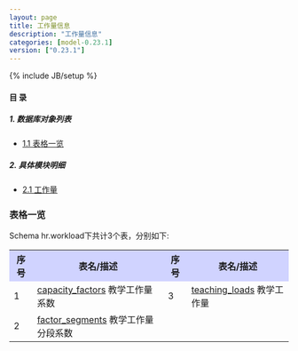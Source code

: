 ```yaml
---
layout: page
title: 工作量信息 
description: "工作量信息"
categories: [model-0.23.1]
version: ["0.23.1"]
---
```

{% include JB/setup %}

#### 目 录

##### 1. 数据库对象列表
  * [1.1 表格一览](index.html#表格一览)

##### 2. 具体模块明细
* [2.1 工作量](core.html)

### 表格一览
Schema hr.workload下共计3个表，分别如下:

<table class="table table-bordered table-striped table-condensed">
  <tr>
    <th style="background-color:#D0D3FF">序号</th>
    <th style="background-color:#D0D3FF">表名/描述</th>
    <th style="background-color:#D0D3FF">序号</th>
    <th style="background-color:#D0D3FF">表名/描述</th>
  </tr>
  <tr>
    <td>1</td>
    <td><a href="core.html#表格-capacity_factors-教学工作量系数">capacity_factors</a> 教学工作量系数</td>
    <td>3</td>
    <td><a href="core.html#表格-teaching_loads-教学工作量">teaching_loads</a> 教学工作量</td>
  </tr>
  <tr>
    <td>2</td>
    <td><a href="core.html#表格-factor_segments-教学工作量分段系数">factor_segments</a> 教学工作量分段系数</td>
    <td></td>
    <td></td>
  </tr>
</table>

